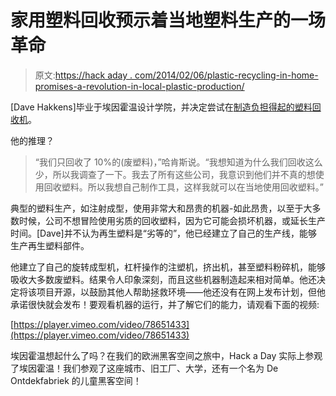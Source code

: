 # 家用塑料回收预示着当地塑料生产的一场革命

> 原文:[https://hack aday . com/2014/02/06/plastic-recycling-in-home-promises-a-revolution-in-local-plastic-production/](https://hackaday.com/2014/02/06/plastic-recycling-at-home-promises-a-revolution-in-local-plastic-production/)

[Dave Hakkens]毕业于埃因霍温设计学院，并决定尝试在[制造负担得起的塑料回收机](http://www.preciousplastic.com/)。

他的推理？

> “我们只回收了 10%的(废塑料)，”哈肯斯说。“我想知道为什么我们回收这么少，所以我调查了一下。我去了所有这些公司，我意识到他们并不真的想使用回收塑料。所以我想自己制作工具，这样我就可以在当地使用回收塑料。”

典型的塑料生产，如注射成型，使用非常大和昂贵的机器-如此昂贵，以至于大多数时候，公司不想冒险使用劣质的回收塑料，因为它可能会损坏机器，或延长生产时间。[Dave]并不认为再生塑料是“劣等的”，他已经建立了自己的生产线，能够生产再生塑料部件。

他建立了自己的旋转成型机，杠杆操作的注塑机，挤出机，甚至塑料粉碎机，能够吸收大多数废塑料。结果令人印象深刻，而且这些机器制造起来相对简单。他还决定将该项目开源，以鼓励其他人帮助拯救环境——他还没有在网上发布计划，但他承诺很快就会发布！要观看机器的运行，并了解它们的能力，请观看下面的视频:

[https://player.vimeo.com/video/78651433](https://player.vimeo.com/video/78651433)

埃因霍温想起什么了吗？在我们的欧洲黑客空间之旅中，Hack a Day 实际上参观了埃因霍温！我们参观了这座城市、旧工厂、大学，还有一个名为 De Ontdekfabriek 的儿童黑客空间！